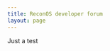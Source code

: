 ```yaml
---
title: ReconOS developer forum
layout: page
---
```


Just a test

<iframe id="forum_embed"
 src="javascript:void(0)"
 scrolling="no"
 frameborder="0"
 width="900"
 height="700">
</iframe>

<script type="text/javascript">
 document.getElementById("forum_embed").src =
  "https://groups.google.com/forum/embed/?place=forum/reconos" +
  "&showsearch=true&showpopout=true&parenturl=" +
  encodeURIComponent(window.location.href);
</script>
